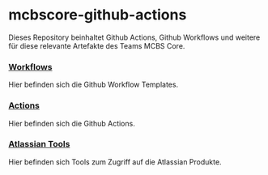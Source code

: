 # mcbscore-github-actions

Dieses Repository beinhaltet Github Actions, Github Workflows und weitere für diese relevante Artefakte des Teams MCBS Core.

### [Workflows](workflows/readme.md)
Hier befinden sich die Github Workflow Templates. 

### [Actions](actions/readme.md)
Hier befinden sich die Github Actions. 

### [Atlassian Tools](atlassian-tools/readme.md)
Hier befinden sich Tools zum Zugriff auf die Atlassian Produkte. 

